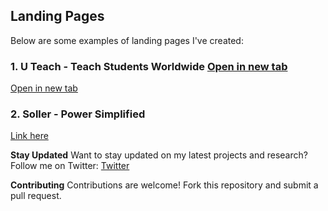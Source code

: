 **Landing Pages**
---------------

Below are some examples of landing pages I've created:

### 1. U Teach - Teach Students Worldwide [Open in new tab](https://landing-page-4-weld.vercel.app/)

[Open in new tab](https://landing-page-4-weld.vercel.app/)

### 2. Soller - Power Simplified

<a href="https://landing-page-2-mu.vercel.app/" target="_blank">Link here</a>

**Stay Updated**
Want to stay updated on my latest projects and research? Follow me on Twitter: <a href="https://x.com/inder_codes" target="_blank">Twitter</a>

**Contributing**
Contributions are welcome! Fork this repository and submit a pull request.
